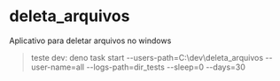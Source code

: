 # deleta_arquivos
Aplicativo para deletar arquivos no windows

> teste dev:  deno task start  --users-path=C:\\dev\\deleta_arquivos --user-name=all --logs-path=dir_tests --sleep=0 --days=30
